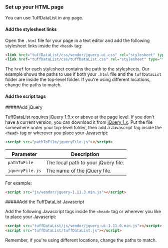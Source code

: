 <a name="Set-up-your-HTML-page"></a>
### Set up your HTML page

You can use TuffDataList in any page.

#### Add the stylesheet links

Open the `.html` file for your page in a text editor
and add the following stylesheet links inside the `<head>` tag:

```html
<link href="tuffDataList/css/vendor/jquery-ui.css" rel="stylesheet" type="text/css" />  
<link href="tuffDataList/css/tuffDataList.css" rel="stylesheet" type="text/css" />
```

<span class="fontawesome-pushpin"></span> The `href` for each stylesheet contains the path to the stylesheets.
Our example shows the paths to use if both your `.html` file and the `tuffDataList` folder are
inside the top-level folder.
If you're using different locations, change the paths to match.

#### Add the script tags

#####Add jQuery

TuffDataList requires jQuery 1.9.x or above at the page level. If you don't have a current version, you can download it from
<a href="http://jquery.com/download/#jquery-1-x" target="_blank">jQuery 1.x</a>. Put the file somewhere under your top-level folder,
then add a Javascript tag inside the `<head>` tag or wherever you place your Javascript:

```html
<script src="pathToFile/jqueryFile.js"></script>
```

| Parameter       | Description |
|----------       |-------------|
| `pathToFile`    | The local path to your jQuery file. |
| `jqueryFile.js` | The name of the jQuery file. |

For example:

```html
<script src="js/vendor/jquery-1.11.3.min.js"></script>
```

#####Add the TuffDataList Javascript

Add the following Javascript tags inside the `<head>` tag or wherever you like to place your Javascript:

```html
<script src="tuffDataList/js/vendor/jquery-ui-1.11.0.min.js"></script>
<script src="tuffDataList/tuffDataList.js"></script> 
```

<span class="fontawesome-pushpin"></span> Remember, if you're using different locations, change the paths to match.
